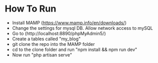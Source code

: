 # How To Run

- Install MAMP (https://www.mamp.info/en/downloads/)
- Change the settings for mysql DB. Allow network access to mySQL
- Go to (http://localhost:8890/phpMyAdmin5/)
- Create a tables called "my_blog"
- git clone the repo into the MAMP folder
- cd to the clone folder and run "npm install && npm run dev"
- Now run "php artisan serve"

